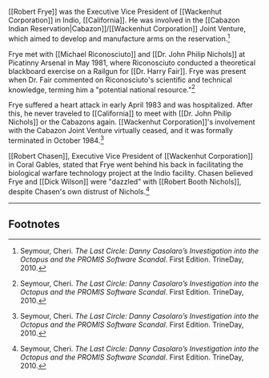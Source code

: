 [[Robert Frye]] was the Executive Vice President of [[Wackenhut Corporation]] in Indio, [[California]]. He was involved in the [[Cabazon Indian Reservation|Cabazon]]/[[Wackenhut Corporation]] Joint Venture, which aimed to develop and manufacture arms on the reservation.[^1]

Frye met with [[Michael Riconosciuto]] and [[Dr. John Philip Nichols]] at Picatinny Arsenal in May 1981, where Riconosciuto conducted a theoretical blackboard exercise on a Railgun for [[Dr. Harry Fair]]. Frye was present when Dr. Fair commented on Riconosciuto's scientific and technical knowledge, terming him a "potential national resource."[^1]

Frye suffered a heart attack in early April 1983 and was hospitalized. After this, he never traveled to [[California]] to meet with [[Dr. John Philip Nichols]] or the Cabazons again. [[Wackenhut Corporation]]'s involvement with the Cabazon Joint Venture virtually ceased, and it was formally terminated in October 1984.[^1]

[[Robert Chasen]], Executive Vice President of [[Wackenhut Corporation]] in Coral Gables, stated that Frye went behind his back in facilitating the biological warfare technology project at the Indio facility. Chasen believed Frye and [[Dick Wilson]] were "dazzled" with [[Robert Booth Nichols]], despite Chasen's own distrust of Nichols.[^1]

---
## Footnotes

[^1]: Seymour, Cheri. *The Last Circle: Danny Casolaro’s Investigation into the Octopus and the PROMIS Software Scandal*. First Edition. TrineDay, 2010.